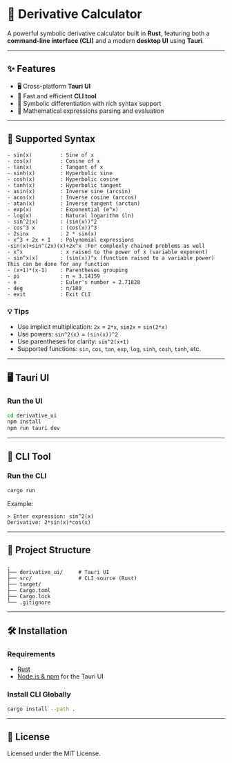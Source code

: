 
# 📐 Derivative Calculator

A powerful symbolic derivative calculator built in **Rust**, featuring both a **command-line interface (CLI)** and a modern **desktop UI** using **Tauri**.

---

## ✨ Features

- 🖥️ Cross-platform **Tauri UI**
- 🔧 Fast and efficient **CLI tool**
- 🧠 Symbolic differentiation with rich syntax support
- 🧮 Mathematical expressions parsing and evaluation

---

## 🧠 Supported Syntax

```
- sin(x)         : Sine of x
- cos(x)         : Cosine of x
- tan(x)         : Tangent of x
- sinh(x)        : Hyperbolic sine
- cosh(x)        : Hyperbolic cosine
- tanh(x)        : Hyperbolic tangent
- asin(x)        : Inverse sine (arcsin)
- acos(x)        : Inverse cosine (arccos)
- atan(x)        : Inverse tangent (arctan)
- exp(x)         : Exponential (e^x)
- log(x)         : Natural logarithm (ln)
- sin^2(x)       : (sin(x))^2
- cos^3 x        : (cos(x))^3
- 2sinx          : 2 * sin(x)
- x^3 + 2x + 1   : Polynomial expressions
-sin(x)+sin^(2x)(x)+2x^x :For complexly chained problems as well
- x^x            : x raised to the power of x (variable exponent)
- sin^x(x)       : (sin(x))^x (function raised to a variable power) This can be done for any function
- (x+1)*(x-1)    : Parentheses grouping
- pi             : π ≈ 3.14159
- e              : Euler's number ≈ 2.71828
- deg            : π/180
- exit           : Exit CLI
```

### 💡 Tips

- Use implicit multiplication: `2x` = `2*x`, `sin2x` = `sin(2*x)`
- Use powers: `sin^2(x)` = `(sin(x))^2`
- Use parentheses for clarity: `sin^2(x+1)`
- Supported functions: `sin`, `cos`, `tan`, `exp`, `log`, `sinh`, `cosh`, `tanh`, etc.

---

## 🖥️ Tauri UI

### Run the UI

```bash
cd derivative_ui
npm install
npm run tauri dev
```

---

## 🧪 CLI Tool

### Run the CLI

```bash
cargo run
```

Example:

```text
> Enter expression: sin^2(x)
Derivative: 2*sin(x)*cos(x)
```

---

## 📁 Project Structure

```
.
├── derivative_ui/     # Tauri UI
├── src/               # CLI source (Rust)
├── target/
├── Cargo.toml
├── Cargo.lock
└── .gitignore
```

---

## 🛠 Installation

### Requirements

- [Rust](https://www.rust-lang.org/)
- [Node.js & npm](https://nodejs.org/) for the Tauri UI

### Install CLI Globally

```bash
cargo install --path .
```

---

## 📜 License

Licensed under the MIT License.
